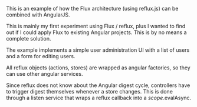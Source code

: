 This is an example of how the Flux architecture (using reflux.js) can be combined with AngularJS.

This is mainly my first experiment using Flux / reflux, plus I wanted to find out if I could apply Flux to existing Angular projects. This is by no means a complete solution.

The example implements a simple user administration UI with a list of users and a form for editing users.

All reflux objects (actions, stores) are wrapped as angular factories, so they can use other angular services.

Since reflux does not know about the Angular digest cycle, controllers have to trigger digest themselves whenever a store changes. This is done through a listen service that wraps a reflux callback into a $scope.$evalAsync.